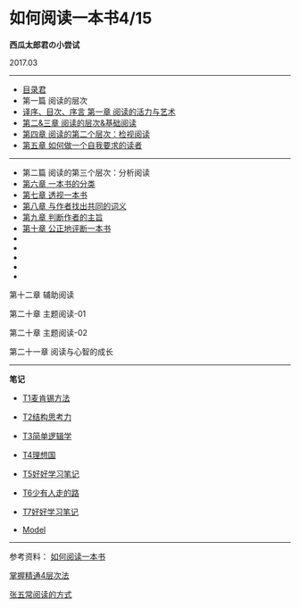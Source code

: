 # 如何阅读一本书4/15

**西瓜太郎君の小尝试**

2017.03
- - - - -----------------
- [目录君](README.md)
- 第一篇 阅读的层次
- [译序、目次、序言 第一章 阅读的活力与艺术](001.md)
- [第二&三章 阅读的层次&基础阅读](002.md)
- [第四章 阅读的第二个层次：检视阅读](003.md)
- [第五章 如何做一个自我要求的读者](004.md)
- - - - -
- 第二篇 阅读的第三个层次：分析阅读
- [第六章 一本书的分类](005.md)
- [第七章 透视一本书](006.md)
- [第八章 与作者找出共同的词义](007.md)
- [第九章 判断作者的主旨](008.md) 
- [第十章 公正地评断一本书](009.md)
- [](010.md)
- [](010.md)
- [](010.md)
- [](010.md)
- [](010.md)






第十二章 辅助阅读


第二十章 主题阅读-01


第二十章 主题阅读-02


第二十一章 阅读与心智的成长



- - - - -----------------

**笔记**
- [T1麦肯锡方法](T1麦肯锡方法.md)
- [T2结构思考力](T2结构思考力.md)
- [T3简单逻辑学](T3简单逻辑学.md)
- [T4理想国](T4理想国.md)
- [T5好好学习笔记](T5好好学习笔记.md)
- [T6少有人走的路](T6少有人走的路.md)
- [T7好好学习笔记](T7好好学习笔记.md)


- [Model](model.md)

- - - - -----------------
参考资料：
[如何阅读一本书](http://htrab.com/)

[掌握精通4层次法](http://blog.hiddenwangcc.com/archives/2615)

[张五常阅读的方式](http://www.360doc.com/content/14/0715/22/17132703_394668367.shtml)
